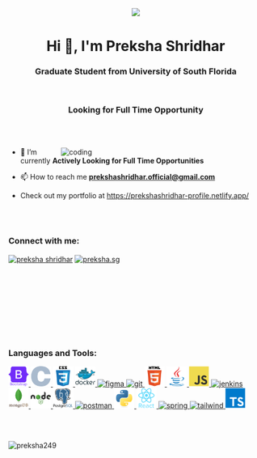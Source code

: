 <p align="center">
<!--   <a href="https://preksha249.io"> -->
    <img src="https://media.giphy.com/media/LMcB8XospGZO8UQq87/giphy.gif" width="50%">
<!--   </a> -->
</p>
<!-- [![MasterHead](https://media.giphy.com/media/LMcB8XospGZO8UQq87/giphy.gif)](https://rishavchanda.io) -->
<h1 align="center">Hi 👋, I'm Preksha Shridhar</h1>
<h3 align="center">Graduate Student from University of South Florida</h3><br/>
<h3 align="center">Looking for Full Time Opportunity</h3>
<p><br></br></p>
<img align="right" alt="coding" width="400" src="https://media.giphy.com/media/9PhdJO4CMfyfXDCnko/giphy.gif">

- 🌱 I’m currently **Actively Looking for Full Time Opportunities**

- 📫 How to reach me **prekshashridhar.official@gmail.com**
- Check out my portfolio at https://prekshashridhar-profile.netlify.app/ 

<p><br></br></p>
<h3 align="left">Connect with me:</h3>
<p align="left">
<a href="https://linkedin.com/in/prekshashridhar" target="blank"><img align="center" src="https://raw.githubusercontent.com/rahuldkjain/github-profile-readme-generator/master/src/images/icons/Social/linked-in-alt.svg" alt="preksha shridhar" height="30" width="40" /></a>
<a href="https://instagram.com/preksha.sg" target="blank"><img align="center" src="https://raw.githubusercontent.com/rahuldkjain/github-profile-readme-generator/master/src/images/icons/Social/instagram.svg" alt="preksha.sg" height="30" width="40" /></a>
</p>

<p><br></br></p><p><br></br></p><p><br></br></p>
<h3 align="left">Languages and Tools:</h3>
<p align="left"> <a href="https://getbootstrap.com" target="_blank" rel="noreferrer"> <img src="https://raw.githubusercontent.com/devicons/devicon/master/icons/bootstrap/bootstrap-plain-wordmark.svg" alt="bootstrap" width="40" height="40"/> </a> <a href="https://www.cprogramming.com/" target="_blank" rel="noreferrer"> <img src="https://raw.githubusercontent.com/devicons/devicon/master/icons/c/c-original.svg" alt="c" width="40" height="40"/> </a> <a href="https://www.w3schools.com/css/" target="_blank" rel="noreferrer"> <img src="https://raw.githubusercontent.com/devicons/devicon/master/icons/css3/css3-original-wordmark.svg" alt="css3" width="40" height="40"/> </a> <a href="https://www.docker.com/" target="_blank" rel="noreferrer"> <img src="https://raw.githubusercontent.com/devicons/devicon/master/icons/docker/docker-original-wordmark.svg" alt="docker" width="40" height="40"/> </a> <a href="https://www.figma.com/" target="_blank" rel="noreferrer"> <img src="https://www.vectorlogo.zone/logos/figma/figma-icon.svg" alt="figma" width="40" height="40"/> </a> <a href="https://git-scm.com/" target="_blank" rel="noreferrer"> <img src="https://www.vectorlogo.zone/logos/git-scm/git-scm-icon.svg" alt="git" width="40" height="40"/> </a> <a href="https://www.w3.org/html/" target="_blank" rel="noreferrer"> <img src="https://raw.githubusercontent.com/devicons/devicon/master/icons/html5/html5-original-wordmark.svg" alt="html5" width="40" height="40"/> </a> <a href="https://www.java.com" target="_blank" rel="noreferrer"> <img src="https://raw.githubusercontent.com/devicons/devicon/master/icons/java/java-original.svg" alt="java" width="40" height="40"/> </a> <a href="https://developer.mozilla.org/en-US/docs/Web/JavaScript" target="_blank" rel="noreferrer"> <img src="https://raw.githubusercontent.com/devicons/devicon/master/icons/javascript/javascript-original.svg" alt="javascript" width="40" height="40"/> </a> <a href="https://www.jenkins.io" target="_blank" rel="noreferrer"> <img src="https://www.vectorlogo.zone/logos/jenkins/jenkins-icon.svg" alt="jenkins" width="40" height="40"/> </a> <a href="https://www.mongodb.com/" target="_blank" rel="noreferrer"> <img src="https://raw.githubusercontent.com/devicons/devicon/master/icons/mongodb/mongodb-original-wordmark.svg" alt="mongodb" width="40" height="40"/> </a> <a href="https://nodejs.org" target="_blank" rel="noreferrer"> <img src="https://raw.githubusercontent.com/devicons/devicon/master/icons/nodejs/nodejs-original-wordmark.svg" alt="nodejs" width="40" height="40"/> </a> <a href="https://www.postgresql.org" target="_blank" rel="noreferrer"> <img src="https://raw.githubusercontent.com/devicons/devicon/master/icons/postgresql/postgresql-original-wordmark.svg" alt="postgresql" width="40" height="40"/> </a> <a href="https://postman.com" target="_blank" rel="noreferrer"> <img src="https://www.vectorlogo.zone/logos/getpostman/getpostman-icon.svg" alt="postman" width="40" height="40"/> </a> <a href="https://www.python.org" target="_blank" rel="noreferrer"> <img src="https://raw.githubusercontent.com/devicons/devicon/master/icons/python/python-original.svg" alt="python" width="40" height="40"/> </a> <a href="https://reactjs.org/" target="_blank" rel="noreferrer"> <img src="https://raw.githubusercontent.com/devicons/devicon/master/icons/react/react-original-wordmark.svg" alt="react" width="40" height="40"/> </a> <a href="https://spring.io/" target="_blank" rel="noreferrer"> <img src="https://www.vectorlogo.zone/logos/springio/springio-icon.svg" alt="spring" width="40" height="40"/> </a> <a href="https://tailwindcss.com/" target="_blank" rel="noreferrer"> <img src="https://www.vectorlogo.zone/logos/tailwindcss/tailwindcss-icon.svg" alt="tailwind" width="40" height="40"/> </a> <a href="https://www.typescriptlang.org/" target="_blank" rel="noreferrer"> <img src="https://raw.githubusercontent.com/devicons/devicon/master/icons/typescript/typescript-original.svg" alt="typescript" width="40" height="40"/> </a> </p>

<!--<h3 align="left">Support:</h3>
<p><a href="https://www.buymeacoffee.com/preksha249"> <img align="left" src="https://cdn.buymeacoffee.com/buttons/v2/default-yellow.png" height="50" width="210" alt="preksha249" /></a><a href="https://ko-fi.com/preksha249"> <img align="left" src="https://cdn.ko-fi.com/cdn/kofi3.png?v=3" height="50" width="210" alt="preksha249" /></a></p><br><br>-->
<p><br></br></p>
<p><img align="left" src="https://github-readme-stats.vercel.app/api/top-langs?username=preksha249&show_icons=true&locale=en&layout=compact&cache_buster=1719258660" alt="preksha249" />
</p>

<!--<p>&nbsp;<img align="center" src="https://github-readme-stats.vercel.app/api?username=preksha249&show_icons=true&locale=en" alt="preksha249" /></p>-->

<!--<p><img align="center" src="https://github-readme-streak-stats.herokuapp.com/?user=preksha249&" alt="preksha249" /></p>-->
